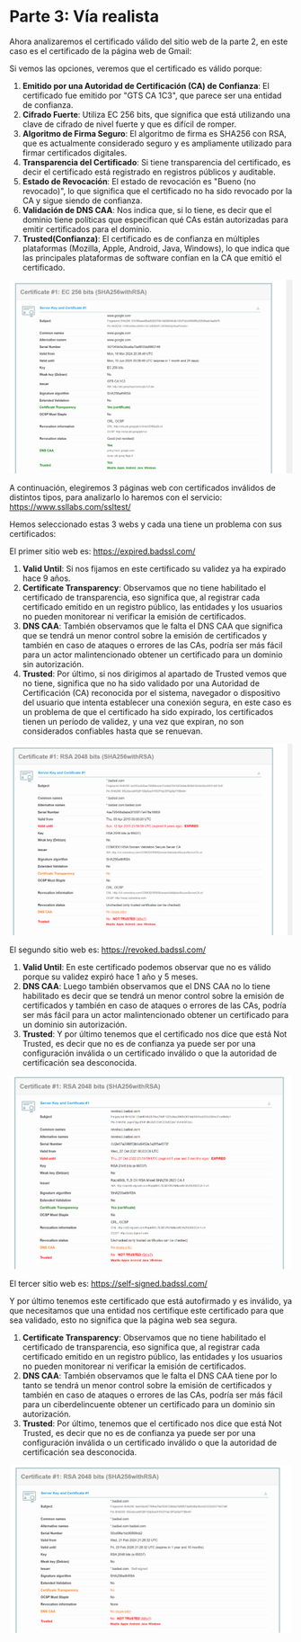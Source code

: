 
# Parte 3: Vía realista

Ahora analizaremos el certificado válido del sitio web de la parte 2, en este caso es el certificado de la página web de Gmail:

Si vemos las opciones, veremos que el certificado es válido porque:

1. **Emitido por una Autoridad de Certificación (CA) de Confianza**: El certificado fue emitido por "GTS CA 1C3", que parece ser una entidad de confianza. 
1. **Cifrado Fuerte**: Utiliza EC 256 bits, que significa que está utilizando una clave de cifrado de nivel fuerte y que es difícil de romper.
1. **Algoritmo de Firma Seguro**: El algoritmo de firma es SHA256 con RSA, que es actualmente considerado seguro y es ampliamente utilizado para firmar certificados digitales.
1. **Transparencia del Certificado**: Si tiene transparencia del certificado, es decir el certificado está registrado en registros públicos y auditable.
1. **Estado de Revocación**: El estado de revocación es "Bueno (no revocado)", lo que significa que el certificado no ha sido revocado por la CA y sigue siendo de confianza.
1. **Validación de DNS CAA**: Nos indica que, si lo tiene, es decir que el dominio tiene políticas que especifican qué CAs están autorizadas para emitir certificados para el dominio.
1. **Trusted(Confianza)**: El certificado es de confianza en múltiples plataformas (Mozilla, Apple, Android, Java, Windows), lo que indica que las principales plataformas de software confían en la CA que emitió el certificado.

![imgcertgoogle](img/certgoogle.png)

A continuación, elegiremos 3 páginas web con certificados inválidos de distintos tipos, para analizarlo lo haremos con el servicio: <https://www.ssllabs.com/ssltest/>  

Hemos seleccionado estas 3 webs y cada una tiene un problema con sus certificados:

El primer sitio web es: <https://expired.badssl.com/>

1. **Valid Until**: Si nos fijamos en este certificado su validez ya ha expirado hace 9 años.
1. **Certificate Transparency**: Observamos que no tiene habilitado el certificado de transparencia, eso significa que, al registrar cada certificado emitido en un registro público, las entidades y los usuarios no pueden monitorear ni verificar la emisión de certificados.
1. **DNS CAA**: También observamos que le falta el DNS CAA que significa que se tendrá un menor control sobre la emisión de certificados y también en caso de ataques o errores de las CAs, podría ser más fácil para un actor malintencionado obtener un certificado para un dominio sin autorización. 
1. **Trusted**: Por último, si nos dirigimos al apartado de Trusted vemos que no tiene, significa que no ha sido validado por una Autoridad de Certificación (CA) reconocida por el sistema, navegador o dispositivo del usuario que intenta establecer una conexión segura, en este caso es un problema de que el certificado ha sido expirado, los certificados tienen un período de validez, y una vez que expiran, no son considerados confiables hasta que se renuevan.

![imgexpiredssl](img/expiredssl.png)

El segundo sitio web es: <https://revoked.badssl.com/>

1. **Valid Until**: En este certificado podemos observar que no es válido porque su validez expiró hace 1 año y 5 meses.
1. **DNS CAA**: Luego también observamos que el DNS CAA no lo tiene habilitado es decir que se tendrá un menor control sobre la emisión de certificados y también en caso de ataques o errores de las CAs, podría ser más fácil para un actor malintencionado obtener un certificado para un dominio sin autorización. 
1. **Trusted**: Y por último tenemos que el certificado nos dice que está Not Trusted, es decir que no es de confianza ya puede ser por una configuración inválida o un certificado inválido o que la autoridad de certificación sea desconocida.

![imgrevoked](img/revoked.png)

El tercer sitio web es: <https://self-signed.badssl.com/> 

Y por último tenemos este certificado que está autofirmado y es inválido, ya que necesitamos que una entidad nos certifique este certificado para que sea validado, esto no significa que la página web sea segura.

1. **Certificate Transparency**: Observamos que no tiene habilitado el certificado de transparencia, eso significa que, al registrar cada certificado emitido en un registro público, las entidades y los usuarios no pueden monitorear ni verificar la emisión de certificados.
1. **DNS CAA**: También observamos que le falta el DNS CAA tiene por lo tanto se tendrá un menor control sobre la emisión de certificados y también en caso de ataques o errores de las CAs, podría ser más fácil para un ciberdelincuente obtener un certificado para un dominio sin autorización. 
1. **Trusted**: Por último, tenemos que el certificado nos dice que está Not Trusted, es decir que no es de confianza ya puede ser por una configuración inválida o un certificado inválido o que la autoridad de certificación sea desconocida.

![imgselfsigned](img/selfsigned.png)

